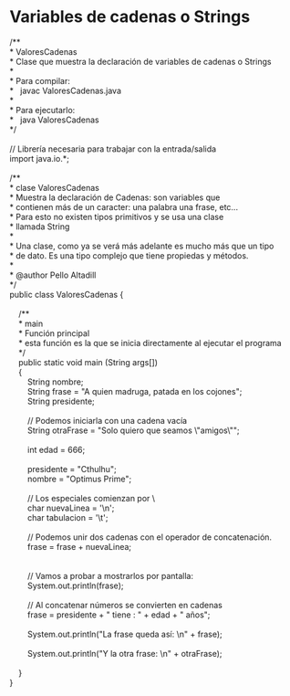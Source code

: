 <h1>
	Variables de cadenas o Strings</h1>
<p>
	/**<br />
	* ValoresCadenas<br />
	* Clase que muestra la declaraci&oacute;n de variables de cadenas o Strings<br />
	*<br />
	* Para compilar:<br />
	*&nbsp;&nbsp; javac ValoresCadenas.java<br />
	*<br />
	* Para ejecutarlo:<br />
	*&nbsp;&nbsp; java ValoresCadenas<br />
	*/<br />
	&nbsp;<br />
	// Librer&iacute;a necesaria para trabajar con la entrada/salida<br />
	import java.io.*;<br />
	&nbsp;<br />
	/**<br />
	* clase ValoresCadenas<br />
	* Muestra la declaraci&oacute;n de Cadenas: son variables que &nbsp;<br />
	* contienen m&aacute;s de un caracter: una palabra una frase, etc...<br />
	* Para esto no existen tipos primitivos y se usa una clase<br />
	* llamada String<br />
	*<br />
	* Una clase, como ya se ver&aacute; m&aacute;s adelante es mucho m&aacute;s que un tipo<br />
	* de dato. Es una tipo complejo que tiene propiedas y m&eacute;todos.<br />
	*<br />
	* @author Pello Altadill<br />
	*/<br />
	public class ValoresCadenas {<br />
	&nbsp;&nbsp; &nbsp;<br />
	&nbsp;&nbsp; &nbsp;/**<br />
	&nbsp;&nbsp; &nbsp;* main<br />
	&nbsp;&nbsp; &nbsp;* Funci&oacute;n principal<br />
	&nbsp;&nbsp; &nbsp;* esta funci&oacute;n es la que se inicia directamente al ejecutar el programa<br />
	&nbsp;&nbsp; &nbsp;*/<br />
	&nbsp;&nbsp; &nbsp;public static void main (String args[])<br />
	&nbsp;&nbsp; &nbsp;{<br />
	&nbsp;&nbsp; &nbsp;&nbsp;&nbsp; &nbsp;String nombre;<br />
	&nbsp;&nbsp; &nbsp;&nbsp;&nbsp; &nbsp;String frase = &quot;A quien madruga, patada en los cojones&quot;;<br />
	&nbsp;&nbsp; &nbsp;&nbsp;&nbsp; &nbsp;String presidente;<br />
	&nbsp;<br />
	&nbsp;&nbsp; &nbsp;&nbsp;&nbsp; &nbsp;// Podemos iniciarla con una cadena vac&iacute;a<br />
	&nbsp;&nbsp; &nbsp;&nbsp;&nbsp; &nbsp;String otraFrase = &quot;Solo quiero que seamos \&quot;amigos\&quot;&quot;;<br />
	&nbsp;&nbsp; &nbsp;&nbsp;&nbsp; &nbsp;<br />
	&nbsp;&nbsp; &nbsp;&nbsp;&nbsp; &nbsp;int edad = 666;<br />
	&nbsp;&nbsp; &nbsp;&nbsp;&nbsp; &nbsp;<br />
	&nbsp;&nbsp; &nbsp;&nbsp;&nbsp; &nbsp;presidente = &quot;Cthulhu&quot;;<br />
	&nbsp;&nbsp; &nbsp;&nbsp;&nbsp; &nbsp;nombre = &quot;Optimus Prime&quot;;<br />
	&nbsp;&nbsp; &nbsp;&nbsp;&nbsp; &nbsp;<br />
	&nbsp;&nbsp; &nbsp;&nbsp;&nbsp; &nbsp;// Los especiales comienzan por \<br />
	&nbsp;&nbsp; &nbsp;&nbsp;&nbsp; &nbsp;char nuevaLinea = &#39;\n&#39;;<br />
	&nbsp;&nbsp; &nbsp;&nbsp;&nbsp; &nbsp;char tabulacion = &#39;\t&#39;;<br />
	&nbsp;<br />
	&nbsp;&nbsp; &nbsp;&nbsp;&nbsp; &nbsp;// Podemos unir dos cadenas con el operador de concatenaci&oacute;n.<br />
	&nbsp;&nbsp; &nbsp;&nbsp;&nbsp; &nbsp;frase = frase + nuevaLinea;<br />
	&nbsp;<br />
	&nbsp;&nbsp; &nbsp;&nbsp;&nbsp; &nbsp;<br />
	&nbsp;&nbsp; &nbsp;&nbsp;&nbsp; &nbsp;// Vamos a probar a mostrarlos por pantalla:<br />
	&nbsp;&nbsp; &nbsp;&nbsp;&nbsp; &nbsp;System.out.println(frase);<br />
	&nbsp;<br />
	&nbsp;&nbsp; &nbsp;&nbsp;&nbsp; &nbsp;// Al concatenar n&uacute;meros se convierten en cadenas<br />
	&nbsp;&nbsp; &nbsp;&nbsp;&nbsp; &nbsp;frase = presidente + &quot; tiene : &quot; + edad + &quot; a&ntilde;os&quot;;<br />
	&nbsp;&nbsp; &nbsp;&nbsp;&nbsp; &nbsp;<br />
	&nbsp;&nbsp; &nbsp;&nbsp;&nbsp; &nbsp;System.out.println(&quot;La frase queda as&iacute;: \n&quot; + frase);<br />
	&nbsp;<br />
	&nbsp;&nbsp; &nbsp;&nbsp;&nbsp; &nbsp;System.out.println(&quot;Y la otra frase: \n&quot; + otraFrase);<br />
	&nbsp;&nbsp; &nbsp;&nbsp;&nbsp; &nbsp;<br />
	&nbsp;&nbsp; &nbsp;}<br />
	}</p>
